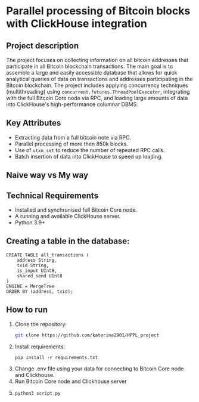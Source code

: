 # Parallel processing of Bitcoin blocks with ClickHouse integration

## Project description

The project focuses on collecting information on all bitcoin addresses that participate in all Bitcoin blockchain transactions. The main goal is to assemble a large and easily accessible database that allows for quick analytical queries of data on transactions and addresses participating in the Bitcoin blockchain. The project includes applying concurrency techniques (multithreading) using `concurrent.futures.ThreadPoolExecutor`, integrating with the full Bitcoin Core node via RPC, and loading large amounts of data into ClickHouse's high-performance columnar DBMS.

## Key Attributes
- Extracting data from a full bitcoin note via RPC.
- Parallel processing of more then 850k blocks.
- Use of `utxo_set` to reduce the number of repeated RPC calls.
- Batch insertion of data into ClickHouse to speed up loading.

## Naive way vs My way

## Technical Requirements
- Installed and synchronised full Bitcoin Core node.
- A running and available ClickHouse server.
- Python 3.9+ 

## Creating a table in the database:
```
CREATE TABLE all_transactions (
    address String,
    txid String,
    is_input UInt8,
    shared_send UInt8
)
ENGINE = MergeTree
ORDER BY (address, txid);
```

## How to run

1. Clone the repository:
   ```bash
   git clone https://github.com/katerina2901/HPPL_project
   ```
2. Install requirements:
   ```
   pip install -r requirements.txt
   ```
4. Change .env file using your data for connecting to Bitcoin Core node and Clickhouse.
5. Run Bitcoin Core node and Clickhouse server
6. ```
   python3 script.py
   ```

